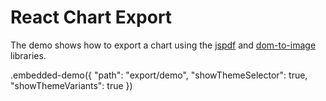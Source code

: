 # React Chart Export

The demo shows how to export a chart using the [jspdf](https://parall.ax/products/jspdf) and [dom-to-image](https://github.com/tsayen/dom-to-image) libraries.

.embedded-demo({ "path": "export/demo", "showThemeSelector": true, "showThemeVariants": true })
